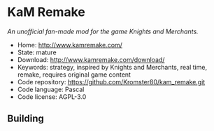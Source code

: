 # KaM Remake

_An unofficial fan-made mod for the game Knights and Merchants._

- Home: http://www.kamremake.com/
- State: mature
- Download: http://www.kamremake.com/download/
- Keywords: strategy, inspired by Knights and Merchants, real time, remake, requires original game content
- Code repository: https://github.com/Kromster80/kam_remake.git
- Code language: Pascal
- Code license: AGPL-3.0

## Building

